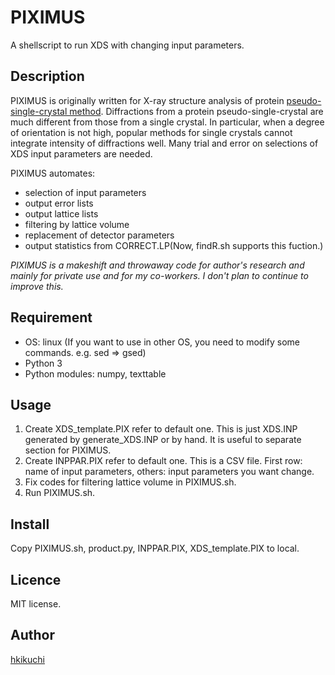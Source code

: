 PIXIMUS
====

A shellscript to run XDS with changing input parameters.

## Description

PIXIMUS is originally written for X-ray structure analysis of protein [pseudo-single-crystal method](http://scripts.iucr.org/cgi-bin/paper?db5060). Diffractions from a protein pseudo-single-crystal are much different from those from a single crystal. In particular, when a degree of orientation is not high, popular methods for single crystals cannot integrate intensity of diffractions well. Many trial and error on selections of XDS input parameters are needed.

PIXIMUS automates:
- selection of input parameters
- output error lists
- output lattice lists
- filtering by lattice volume
- replacement of detector parameters
- output statistics from CORRECT.LP(Now, findR.sh supports this fuction.)

*PIXIMUS is a makeshift and throwaway code for author's research and mainly for private use and for my co-workers. I don't plan to continue to improve this.*

## Requirement

- OS: linux (If you want to use in other OS, you need to modify some commands. e.g. sed => gsed)
- Python 3
- Python modules: numpy, texttable



## Usage

1. Create XDS_template.PIX refer to default one. This is just XDS.INP generated by generate_XDS.INP or by hand. It is useful to separate section for PIXIMUS.
1. Create INPPAR.PIX refer to default one. This is a CSV file. First row: name of input parameters, others: input parameters you want change.
1. Fix codes for filtering lattice volume in PIXIMUS.sh.
1. Run PIXIMUS.sh.



## Install

Copy PIXIMUS.sh, product.py, INPPAR.PIX, XDS_template.PIX to local.


## Licence

MIT license.

## Author

[hkikuchi](https://github.com/HiroakiKikuchi)
